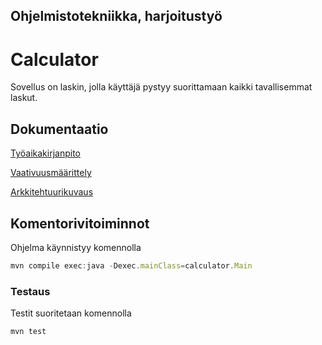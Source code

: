 ## Ohjelmistotekniikka, harjoitustyö
# Calculator

Sovellus on laskin, jolla käyttäjä pystyy suorittamaan kaikki tavallisemmat laskut.

## Dokumentaatio

[Työaikakirjanpito](https://github.com/jarvsini/ot-harjoitustyo/blob/master/dokumentaatio/tuntikirjanpito.md)

[Vaativuusmäärittely](https://github.com/jarvsini/ot-harjoitustyo/blob/master/dokumentaatio/vaativuusmaarittely.md)

[Arkkitehtuurikuvaus](https://github.com/jarvsini/ot-harjoitustyo/blob/master/dokumentaatio/arkkitehtuuri.md)

## Komentorivitoiminnot

Ohjelma käynnistyy komennolla

```javascript
mvn compile exec:java -Dexec.mainClass=calculator.Main
```

### Testaus

Testit suoritetaan komennolla

```javascript
mvn test
```

